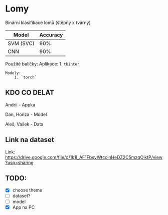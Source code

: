 # Lomy
Binární klasifikace lomů (štěpný x tvárný)

| Model       | Accuracy    |
| ----------- | ----------- |
| SVM (SVC)   | 90%         |
| CNN         | 90%         |

Použité balíčky: 
    Aplikace:
        1. `tkinter`
        
    Modely:
        1. `torch`

## KDO CO DELAT

Andrii - Appka

Dan, Honza - Model

Aleš, Vašek - Data

## Link na dataset

Link: https://drive.google.com/file/d/1k1I_AF1FbsyWtccinHeDZ2C5mzqOiktP/view?usp=sharing

## TODO:

- [x] choose theme
- [ ] dataset?
- [ ] model
- [x] App na PC
